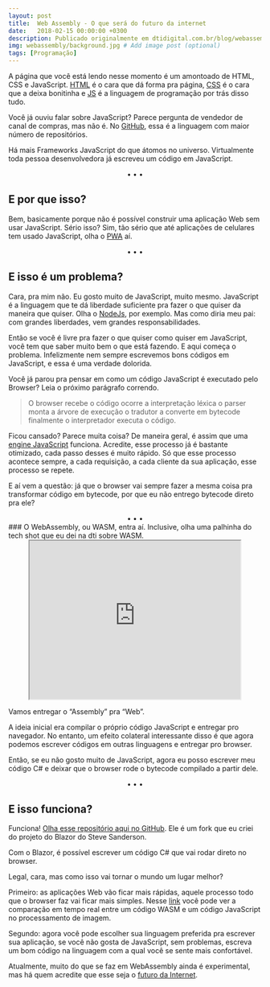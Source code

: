 ```yaml
---
layout: post
title:  Web Assembly - O que será do futuro da internet
date:   2018-02-15 00:00:00 +0300
description: Publicado originalmente em dtidigital.com.br/blog/webassembly/
img: webassembly/background.jpg # Add image post (optional)
tags: [Programação]
---
```


A página que você está lendo nesse momento é um amontoado de HTML, CSS e JavaScript.
<a href="https://en.wikipedia.org/wiki/HTML" target="_blank">HTML</a> é o cara que dá forma pra página, 
<a href="https://en.wikipedia.org/wiki/Cascading_Style_Sheets" target="_blank">CSS</a> é o cara que a deixa bonitinha e 
<a href="http://blog.dtidigital.com.br/dicas-e-boas-praticas-com-javascript/" target="_blank">JS</a> é a linguagem de programação por trás disso tudo.

Você já ouviu falar sobre JavaScript? Parece pergunta de vendedor de canal de compras, mas não é. 
No <a href="http://githut.info/" target="_blank">GitHub</a>, essa é a linguagem com maior número de repositórios.

Há mais Frameworks JavaScript do que átomos no universo. Virtualmente toda pessoa desenvolvedora já escreveu um código em JavaScript.

<center>&bull; &bull; &bull;</center>

## E por que isso?
Bem, basicamente porque não é possível construir uma aplicação Web sem usar JavaScript. Sério isso? Sim, tão sério que até aplicações de celulares tem usado JavaScript, olha o <a href="http://blog.dtidigital.com.br/progressivewebapps/" target="_blank">PWA</a> aí.

<center>&bull; &bull; &bull;</center>

## E isso é um problema?
Cara, pra mim não. Eu gosto muito de JavaScript, muito mesmo. JavaScript é a linguagem que te dá liberdade suficiente pra fazer o que quiser da maneira que quiser. Olha o <a href="https://github.com/nodejs/node/wiki" target="_blank">NodeJs</a>, por exemplo. Mas como diria meu pai: com grandes liberdades, vem grandes responsabilidades.

Então se você é livre pra fazer o que quiser como quiser em JavaScript, você tem que saber muito bem o que está fazendo. E aqui começa o problema. Infelizmente nem sempre escrevemos bons códigos em JavaScript, e essa é uma verdade dolorida.

Você já parou pra pensar em como um código JavaScript é executado pelo Browser? Leia o próximo parágrafo correndo.

> O browser recebe o código ocorre a interpretação léxica o parser monta a árvore de execução o tradutor a converte em bytecode finalmente o interpretador executa o código.

Ficou cansado? Parece muita coisa? De maneira geral, é assim que uma <a href="https://developer.telerik.com/featured/a-guide-to-javascript-engines-for-idiots/" target="_blank">engine JavaScript</a> funciona. Acredite, esse processo já é bastante otimizado, cada passo desses é muito rápido. Só que esse processo acontece sempre, a cada requisição, a cada cliente da sua aplicação, esse processo se repete.

E aí vem a questão: já que o browser vai sempre fazer a mesma coisa pra transformar código em bytecode, por que eu não entrego bytecode direto pra ele?

<center>&bull; &bull; &bull;</center>
### O WebAssembly, ou WASM, entra aí.
Inclusive, olha uma palhinha do tech shot que eu dei na dti sobre WASM.

<center>
<iframe width="420" height="315"
    src="https://www.youtube.com/embed/8AvwLY5Q57I">
</iframe>
</center>

Vamos entregar o “Assembly” pra “Web”.

A ideia inicial era compilar o próprio código JavaScript e entregar pro navegador. No entanto, um efeito colateral interessante disso é que agora podemos escrever códigos em outras linguagens e entregar pro browser.

Então, se eu não gosto muito de JavaScript, agora eu posso escrever meu código C# e deixar que o browser rode o bytecode compilado a partir dele.

<center>&bull; &bull; &bull;</center>

## E isso funciona?
Funciona! <a href="https://github.com/matheusaraujo/Blazor" target="_blank">Olha esse repositório aqui no GitHub</a>. Ele é um fork que eu criei do projeto do Blazor do Steve Sanderson.

Com o Blazor, é possível escrever um código C# que vai rodar direto no browser.

Legal, cara, mas como isso vai tornar o mundo um lugar melhor?

Primeiro: as aplicações Web vão ficar mais rápidas, aquele processo todo que o browser faz vai ficar mais simples. Nesse <a href="https://d2jta7o2zej4pf.cloudfront.net/" target="_blank">link</a> você pode ver a comparação em tempo real entre um código WASM e um código JavaScript no processamento de imagem.

Segundo: agora você pode escolher sua linguagem preferida pra escrever sua aplicação, se você não gosta de JavaScript, sem problemas, escreva um bom código na linguagem com a qual você se sente mais confortável.

Atualmente, muito do que se faz em WebAssembly ainda é experimental, mas há quem acredite que esse seja o <a href="https://www.hanselman.com/blog/NETAndWebAssemblyIsThisTheFutureOfTheFrontend.aspx" target="_blank">futuro da Internet</a>.